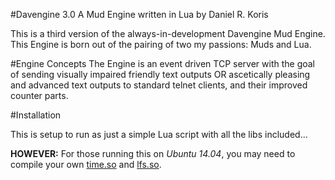 #Davengine 3.0
A Mud Engine written in Lua by Daniel R. Koris

This is a third version of the always-in-development Davengine Mud Engine. This Engine is born out of the pairing of two my passions: Muds and Lua.

#Engine Concepts
The Engine is an event driven TCP server with the goal of sending visually impaired friendly text outputs OR ascetically pleasing and advanced text outputs to standard telnet clients, and their improved counter parts. 

#Installation

This is setup to run as just a simple Lua script with all the libs included...

__HOWEVER:__ For those running this on *Ubuntu 14.04*, you may need to compile your own [time.so](https://github.com/m241dan/lua-time) and [lfs.so](https://github.com/keplerproject/luafilesystem).
